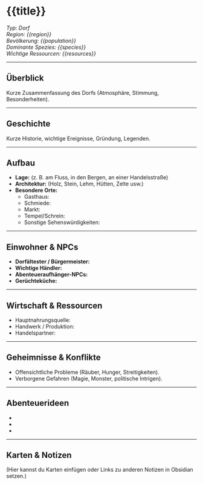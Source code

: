 # {{title}}  
*Typ: Dorf*  
*Region: {{region}}*  
*Bevölkerung: {{population}}*  
*Dominante Spezies: {{species}}*  
*Wichtige Ressourcen: {{resources}}*  

---

## Überblick  
Kurze Zusammenfassung des Dorfs (Atmosphäre, Stimmung, Besonderheiten).

---

## Geschichte  
Kurze Historie, wichtige Ereignisse, Gründung, Legenden.

---

## Aufbau  
- **Lage:** (z. B. am Fluss, in den Bergen, an einer Handelsstraße)  
- **Architektur:** (Holz, Stein, Lehm, Hütten, Zelte usw.)  
- **Besondere Orte:**  
  - Gasthaus:  
  - Schmiede:  
  - Markt:  
  - Tempel/Schrein:  
  - Sonstige Sehenswürdigkeiten:  

---

## Einwohner & NPCs  
- **Dorfältester / Bürgermeister:**  
- **Wichtige Händler:**  
- **Abenteueraufhänger-NPCs:**  
- **Gerüchteküche:**  

---

## Wirtschaft & Ressourcen  
- Hauptnahrungsquelle:  
- Handwerk / Produktion:  
- Handelspartner:  

---

## Geheimnisse & Konflikte  
- Offensichtliche Probleme (Räuber, Hunger, Streitigkeiten).  
- Verborgene Gefahren (Magie, Monster, politische Intrigen).  

---

## Abenteuerideen  
-  
-  
-  

---

## Karten & Notizen  
(Hier kannst du Karten einfügen oder Links zu anderen Notizen in Obsidian setzen.)
